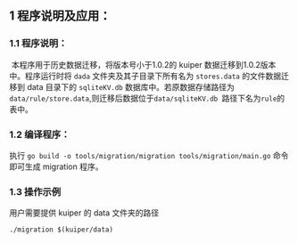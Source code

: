 ## 1 程序说明及应用：

### 1.1 程序说明：

​    本程序用于历史数据迁移，将版本号小于1.0.2的 kuiper 数据迁移到1.0.2版本中。程序运行时将 `dada` 文件夹及其子目录下所有名为 `stores.data` 的文件数据迁移到 data 目录下的 `sqliteKV.db` 数据库中。若原数据存储路径为 `data/rule/store.data`,则迁移后数据位于`data/sqliteKV.db `路径下名为`rule`的表中。

### 1.2 编译程序：

执行 `go build -o tools/migration/migration tools/migration/main.go` 命令即可生成 migration 程序。

### 1.3 操作示例

用户需要提供 kuiper 的 data 文件夹的路径

```shell
./migration $(kuiper/data)
```

## 

